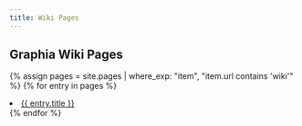 ```yaml
---
title: Wiki Pages
---
```

## Graphia Wiki Pages
{% assign pages = site.pages | where_exp: "item", "item.url contains 'wiki'" %}
{% for entry in pages %}
  <li>
    <a href="{{ entry.url }}">{{ entry.title }}</a>
  </li>
{% endfor %}